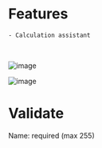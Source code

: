 # Features
    - Calculation assistant
</br>

 
![image](/images/docs/rb1.png)

![image](/images/docs/rb2.png)

# Validate
Name:  required (max 255)
